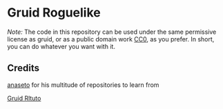 # Gruid Roguelike

_Note:_ The code in this repository can be used under the same permissive
license as gruid, or as a public domain work
[CC0](https://creativecommons.org/publicdomain/zero/1.0/), as you prefer. In
short, you can do whatever you want with it.

## Credits

[anaseto](https://codeberg.org/anaseto) for his multitude of repositories to learn from

[Gruid Rltuto](https://codeberg.org/anaseto/gruid-rltuto)
